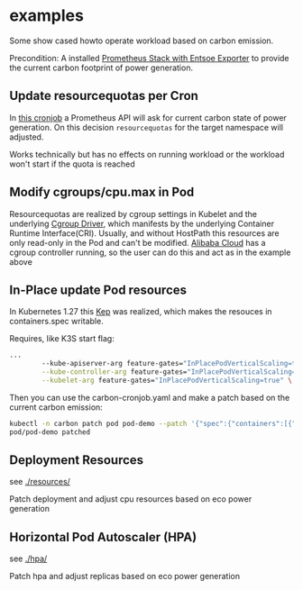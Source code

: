 # examples

Some show cased howto operate workload based on carbon emission.

Precondition: A installed [Prometheus Stack with Entsoe Exporter](https://github.com/eumel8/carbon-footprint) to provide the current carbon footprint of power generation.

## Update resourcequotas per Cron

In [this cronjob](quota/carbon-cronjob.yaml) a Prometheus API will ask for current carbon state of power generation.
On this decision `resourcequotas` for the target namespace will adjusted.

Works technically but has no effects on running workload or the workload won't start if the quota is reached

## Modify cgroups/cpu.max in Pod

Resourcequotas are realized by cgroup settings in Kubelet and the underlying [Cgroup Driver](https://kubernetes.io/docs/concepts/architecture/cgroups/), which manifests by the underlying Container Runtime Interface(CRI). Usually, and without HostPath this resources are only read-only in the Pod and can't be modified. [Alibaba Cloud](https://www.alibabacloud.com/help/en/ack/ack-managed-and-ack-dedicated/user-guide/dynamically-modify-the-resource-parameters-of-a-pod) has a cgroup controller running, so the user can do this and act as in the example above

## In-Place update Pod resources

In Kubernetes 1.27 this [Kep](https://github.com/kubernetes/enhancements/blob/master/keps/sig-node/1287-in-place-update-pod-resources/kep.yaml) was realized, which makes the resouces in containers.spec writable.

Requires, like K3S start flag:

```bash
...
        --kube-apiserver-arg feature-gates="InPlacePodVerticalScaling=true" \
        --kube-controller-arg feature-gates="InPlacePodVerticalScaling=true" \
        --kubelet-arg feature-gates="InPlacePodVerticalScaling=true" \
```

Then you can use the carbon-cronjob.yaml and make a patch based on the current carbon emission:

```bash
kubectl -n carbon patch pod pod-demo --patch '{"spec":{"containers":[{"name":"pod-demo", "resources":{"requests":{"cpu":"550m"}}}]}}'
pod/pod-demo patched
```

## Deployment Resources

see [./resources/](resources)

Patch deployment and adjust cpu resources based on eco power generation

## Horizontal Pod Autoscaler (HPA)

see [./hpa/](hpa)

Patch hpa and adjust replicas based on eco power generation
